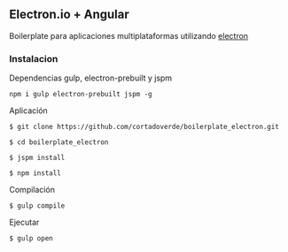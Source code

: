 ## Electron.io + Angular
Boilerplate para aplicaciones multiplataformas utilizando [electron](http://electron.atom.io/)  

### Instalacion

Dependencias gulp, electron-prebuilt y jspm

```
npm i gulp electron-prebuilt jspm -g
```

Aplicación

```
$ git clone https://github.com/cortadoverde/boilerplate_electron.git

$ cd boilerplate_electron

$ jspm install

$ npm install
```

Compilación

```
$ gulp compile
```

Ejecutar

```
$ gulp open
```
